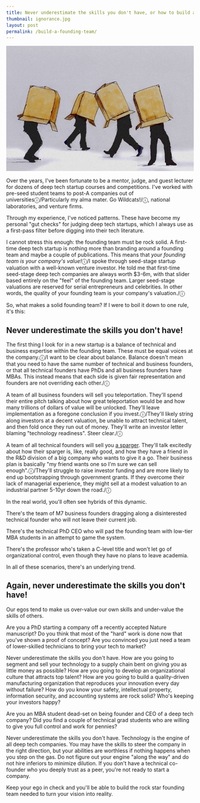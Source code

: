 ```yaml
---
title: Never underestimate the skills you don't have, or how to build a deep tech founding team
thumbnail: ignorance.jpg
layout: post
permalink: /build-a-founding-team/
---
```


![](/assets/2020-12-22-startup-mentorship/ignorance.jpg)

Over the years, I've been fortunate to be a mentor, judge, and guest lecturer for dozens of deep tech startup courses and competitions. I've worked with pre-seed student teams to post-A companies out of universitiesⓘ/Particularly my alma mater. Go Wildcats!/ⓘ, national laboratories, and venture firms.

Through my experience, I've noticed patterns. These have become my personal "gut checks" for judging deep tech startups, which I always use as a first-pass filter before digging into their tech literature.

I cannot stress this enough: the founding team must be rock solid. A first-time deep tech startup is nothing more than branding around a founding team and maybe a couple of publications. This means that *your founding team is your company's value!*ⓘ/I spoke through seed-stage startup valuation with a well-known venture investor. He told me that first-time seed-stage deep tech companies are always worth $3-6m, with that slider based entirely on the "feel" of the founding team. Larger seed-stage valuations are reserved for serial entrepreneurs and celebrities. In other words, the quality of your founding team is your company's valuation./ⓘ

So, what makes a solid founding team? If I were to boil it down to one rule, it's this:

## Never underestimate the skills you don't have!

The first thing I look for in a new startup is a balance of technical and business expertise within the founding team. These must be equal voices at the company.ⓘ/I want to be clear about balance. Balance doesn't mean that you need to have the same number of technical and business founders, or that all technical founders have PhDs and all business founders have MBAs. This instead means that each side is given fair representation and founders are not overriding each other./ⓘ

A team of all business founders will sell you teleportation. They'll spend their entire pitch talking about how great teleportation would be and how many trillions of dollars of value will be unlocked. They'll leave implementation as a foregone conclusion if you invest.ⓘ/They'll likely string along investors at a decent valuation, be unable to attract technical talent, and then fold once they run out of money. They'll write an investor letter blaming "technology readiness". Steer clear./ⓘ

A team of all technical founders will sell you [a sparger](https://en.wikipedia.org/wiki/Bubble_column_reactor). They'll talk excitedly about how their sparger is, like, really good, and how they have a friend in the R&D division of a big company who wants to give it a go. Their business plan is basically "my friend wants one so I'm sure we can sell enough".ⓘ/They'll struggle to raise investor funding and are more likely to end up bootstrapping through government grants. If they overcome their lack of managerial experience, they might sell at a modest valuation to an industrial partner 5-10yr down the road./ⓘ

In the real world, you'll often see hybrids of this dynamic.

There's the team of M7 business founders dragging along a disinterested technical founder who will not leave their current job.

There's the technical PhD CEO who will pad the founding team with low-tier MBA students in an attempt to game the system.

There's the professor who's taken a C-level title and won't let go of organizational control, even though they have no plans to leave academia.

In all of these scenarios, there's an underlying trend.

## Again, never underestimate the skills you don't have!

Our egos tend to make us over-value our own skills and under-value the skills of others.

Are you a PhD starting a company off a recently accepted Nature manuscript? Do you think that most of the "hard" work is done now that you've shown a proof of concept? Are you convinced you just need a team of lower-skilled technicians to bring your tech to market?

Never underestimate the skills you don't have. How are you going to segment and sell your technology to a supply chain bent on giving you as little money as possible? How are you going to develop an organizational culture that attracts top talent? How are you going to build a quality-driven manufacturing organization that reproduces your innovation every day without failure? How do you know your safety, intellectual property, information security, and accounting systems are rock solid? Who's keeping your investors happy?

Are you an MBA student dead-set on being founder and CEO of a deep tech company? Did you find a couple of technical grad students who are willing to give you full control and work for pennies?

Never underestimate the skills you don't have. Technology is the engine of all deep tech companies. You may have the skills to steer the company in the right direction, but your abilities are worthless if nothing happens when you step on the gas. Do not figure out your engine "along the way" and do not hire inferiors to minimize dilution. If you don't have a technical co-founder who you deeply trust as a peer, you're not ready to start a company.

Keep your ego in check and you'll be able to build the rock star founding team needed to turn your vision into reality.
